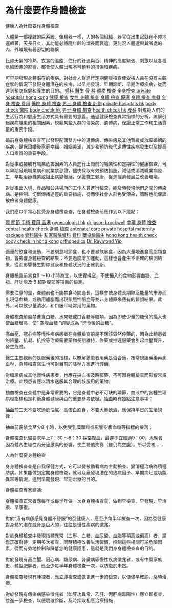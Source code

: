 # 為什麼要作身體檢查
健康人為什麼要作身體檢查

人體是一部複雜的巨系統，像機器一樣，人的各個組織，器官從出生起就在不停地運轉著，天長日久，其功能必將隨年齡的增長而衰退。更何況人體還與其所處的內、外環境有著密切的聯繫

比如天氣的冷熱、衣食的溫飽、住行的舒適與否、精神的高度緊張、刺激以及各種危險因素的影響，都會使人體出現不可預料的損傷和疾病。

可早期發現身體潛在的疾病。對社會人群進行定期健康檢查使受檢人員在沒有主觀症狀的情況下發現身體潛在的疾病，以早期發現、早期診斷、早期治療疾病，從而達到預防保健和養生的目的。
<a href="https://www.matilda.org/zh/find-a-doctor">婦科 醫生</a>
<a href="https://www.matilda.org/zh/about/areas-of-expertise/orthopedics-and-spinal">骨 科</a>
<a href="https://www.matilda.org/zh/about/areas-of-expertise/health-checks">體格 檢查</a>
<a href="https://www.matilda.org/zh/about/areas-of-expertise/health-checks">全身檢查</a>
<a href="https://www.matilda.org/en/">private hospitals hong kong</a>
<a href="https://www.matilda.org/zh/about/areas-of-expertise/health-checks">健康 檢查</a>
<a href="https://www.matilda.org/zh/about/areas-of-expertise/health-checks">女性 身體 檢查</a>
<a href="https://www.matilda.org/zh/about/areas-of-expertise/health-checks">身體 檢查 優惠</a>
<a href="https://www.matilda.org/zh/about/areas-of-expertise/health-checks">身體 檢查 套餐</a>
<a href="https://www.matilda.org/zh/about/areas-of-expertise/health-checks">全身 檢查 費用</a>
<a href="https://www.matilda.org/zh/about/areas-of-expertise/health-checks">醫院 身體 檢查</a>
<a href="https://www.matilda.org/zh/health-wellness/health-assessment-packages/well-man-combine">男士 身體 檢查 計劃</a>
<a href="https://www.matilda.org/en/">private hospitals hk</a>
<a href="https://www.matilda.org/zh/about/areas-of-expertise/health-checks">body check 醫院</a>
<a href="https://www.matilda.org/en/about/areas-of-expertise/health-checks">body check hk</a>
<a href="https://www.matilda.org/zh/health-wellness/health-assessment-packages/well-man-combine">男士 身體 檢查</a>
<a href="https://www.matilda.org/en/about/areas-of-expertise/health-checks">health check hk</a>
<a href="https://www.matilda.org/zh/services-facilities/maternity">產科</a>
對規範人們的生活行為和健康生活方式具有重要的意義。通過健康檢查異常指標的分析，瞭解引起疾病隱患的相關因素，規範某些人群的傳染病、遺傳病，保證正常工作和生活質量的重要手段。

婚前身身體檢查查可以發現配偶雙方中的遺傳病、傳染病及其他暫緩或放棄婚姻的疾病，是保證婚後家庭幸福、婚姻美滿，減少和預防後代遺傳性疾病發生以及提高人口素質的重要手段。

對從事或接觸有職業危害因素的人員進行上崗前的職業性和定期性的健康檢查，可以早期發現職業病和就業禁忌證，儘快採取有效預防措施，減低或消滅職業病發生，早期治療職業或阻止病變發展，保證職工健康，促進經濟發展並改善環境。

對從事出入境、食品和公共場所的工作人員進行檢查，能及時發現他們之間的傳染病、是控制、切斷傳播途徑的重要措施，從而使社會人群免受傳染，同時也能保證被檢者身體健康。

我們應以平常心接受身身體檢查查，在身體檢查前應作到以下幾點：

<a href="https://www.matilda.org/zh/about/areas-of-expertise/orthopedics-and-spinal">髖 關節 手術 費用 香港</a>
<a href="https://www.matilda.org/en/find-a-doctor">gynecologist hk</a>
<a href="https://www.matilda.org/en/find-a-doctor/169-dr-brockwell-jason">dr jason brockwell</a>
<a href="https://www.matilda.org/zh/about/areas-of-expertise/health-checks">中環 身體 檢查</a>
<a href="https://www.matilda.org/en/about/areas-of-expertise/health-checks">central health check</a>
<a href="https://www.matilda.org/zh/about/areas-of-expertise/health-checks">身體 檢查</a>
<a href="https://www.matilda.org/en/services-facilities/maternity">antenatal care</a>
<a href="https://www.matilda.org/en/services-facilities/maternity">private hospital maternity package</a>
<a href="https://www.matilda.org/zh/find-a-doctor">骨科醫生</a>
<a href="https://www.matilda.org/zh/about/areas-of-expertise/orthopedics-and-spinal">私家醫院骨科</a>
<a href="https://www.matilda.org/zh/about/areas-of-expertise/orthopedics-and-spinal">骨科</a>
<a href="https://www.matilda.org/zh/find-a-doctor/765-dr-yip-raymond-churk-lun">葉卓倫醫生</a>
<a href="https://www.matilda.org/en/about/areas-of-expertise/health-checks">hong kong health check</a>
<a href="https://www.matilda.org/en/about/areas-of-expertise/health-checks">body check in hong kong</a>
<a href="https://www.matilda.org/en/about/areas-of-expertise/orthopaedics-and-spine">orthopedics</a>
<a href="https://www.matilda.org/en/find-a-doctor/181-dr-yip-raymond-churk-lun">Dr. Raymond Yip</a>

適量的飲食和運動，不要刻意地節食，也不要暴飲暴食，因為大量地進食高脂類食物，會影響身體檢查的結果；不要過度增加運動，這樣也會產生不正確的檢測結果，從而影響醫生對你健康和身體狀況的正確判斷。

身體檢查前禁食8 ～10 小時為宜，以使胃排空，不使攝入的食物影響血糖、血脂、肝功能及 B 超對腹部等項目的檢測。

需要注意的是，查體前也不能禁食時間過長，這樣會使身體長期缺乏能量的來源而出現低血糖，或動用體脂而出現飢餓性酮症等並非身體原來應有的錯誤結果。此外，可以飲少量清水，和口服平時常用的藥物。

身體檢查前嚴禁進食白糖、水果糖或口香糖等糖類，因為即使少量的糖份的攝入也使血糖增高，使“ 空腹血糖 ”的變成為 “進食後的血糖”。

高血壓、冠心病等慢性疾病患者在身體檢查前是不應該貿然停藥的，因為此類患者的降壓、抗凝、抗拴等治療需要藥物長期維持，停藥或推遲服藥會引起血壓驟升，發生危險。

醫生主要觀察的是服藥後的指標，以瞭解該患者用藥是否合適，按常規服藥後再測血壓，身體檢查醫生也可對目前的降壓方案進行評價。

對糖尿病或其他慢性病患者，也應在採血後及時服藥，不可因身體檢查而影響常規治療。此類患者應以清水送服其合理的該服用的藥物。

抽血檢查在查體中是非常重要的，它是查體中必不可缺的環節，血液中的各種生理病理指標也是判斷身體健康與否的重要參考依椐。抽血時有幾點注意事項：

抽血前三天不要吃過於油膩、高蛋白飲食，不要大量飲酒，應保持平日的生活規律；

抽血前需禁食至少8 小時，以免受乳糜顆粒或影響空腹血糖等指標的檢測；

身體檢查化驗要求早上7：30 ～8：30 採空腹血，最遲不宜超過9：00。太晚會因為體內生理性內分泌激素的影響，使血糖值失真（雖仍為空腹）。所以受檢......

人為什麼要身體檢查

身身體檢查查是自我保健方式，它可以變被動看病為主動檢查，變消極治病為積極防病。如果能做到定期身體檢查，就可及廠發現潛在的致病因子、早期病灶或功能異常等情況，達到早期發現、早期治療的目的。

身體檢查專家建議:

身體檢查正常者應每年或每半年做一次身身體檢查查，做到早檢查、早發現、早治療、早康復。

對於“沒有病卻感覺身體不舒服”的亞健康人，應至少每半年檢查一次，因為亞健康對身體的潛在威脅是巨大的，往往是慢性疾病的徵兆。

對於身體檢查中發現指標異常（血壓、血糖、血尿酸、血脂等稍高或偏高）者，請您正確對待，定期多次複查，同時積極改善生活習慣，控制這些相關可逆危險因素，從而有效地控制和降低您的健康隱患，這就是我們身身體檢查查的目的。

對於發現有高血壓、冠心病、糖尿病、腎臟病等慢性疾病徵兆者，或有中風家族史、體型肥胖者，應至少每半年身體檢查一次，以防患於未然。

身體檢查發現有腫塊者，應立即複查或做更進一步的檢查，以便儘早確診，及時治療。

對於發現有傳染病感染徵兆者（如肝功異常、乙肝、丙肝病毒陽性）應立即複查，並進一步檢查，以便明確診斷，及時採取相應治療措施
